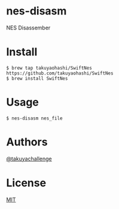 # nes-disasm

NES Disassember

# Install

```
$ brew tap takuyaohashi/SwiftNes https://github.com/takuyaohashi/SwiftNes
$ brew install SwiftNes
```

# Usage

```
$ nes-disasm nes_file 
```

# Authors

[@takuyachallenge](https://twitter.com/takuyachallenge)

# License

[MIT](https://github.com/takuyaohashi/SwiftNes/blob/master/LICENSE)
